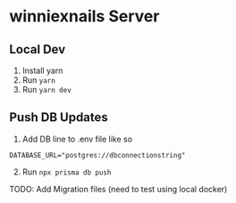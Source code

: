 # winniexnails Server

## Local Dev

1. Install yarn
2. Run `yarn`
3. Run `yarn dev`


## Push DB Updates
1. Add DB line to .env file like so
```
DATABASE_URL="postgres://dbconnectionstring"
```
2. Run `npx prisma db push`

TODO: Add Migration files (need to test using local docker)